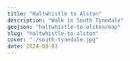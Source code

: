 ```yaml
---
title: "Haltwhistle to Alston"
description: "Walk in South Tynedale"
geojson: "haltwhistle-to-alston/map"
slug: "haltwhistle-to-alston"
cover: "./south-tynedale.jpg"
date: 2024-08-03
---
```

